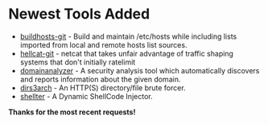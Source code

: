 # Newest Tools Added #

* [buildhosts-git](https://github.com/prurigro/buildhosts) - Build and maintain /etc/hosts while including lists imported from local and remote hosts list sources.
* [hellcat-git](https://github.com/matildah/hellcat) - netcat that takes unfair advantage of traffic shaping systems that don't initially ratelimit
* [domainanalyzer](http://sourceforge.net/projects/domainanalyzer/) - A security analysis tool which automatically discovers and reports information about the given domain.
* [dirs3arch](https://github.com/maurosoria/dirs3arch) - An HTTP(S) directory/file brute forcer.
* [shellter](https://www.shellterproject.com/) - A Dynamic ShellCode Injector.

**Thanks for the most recent requests!**
